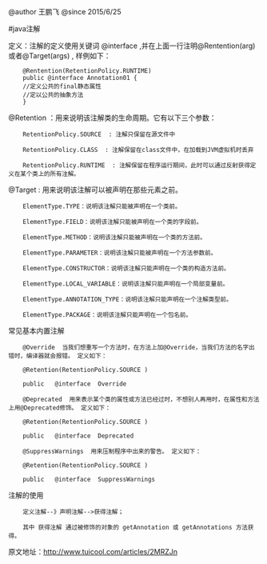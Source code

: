 @author 王鹏飞
@since  2015/6/25

#java注解

定义：注解的定义使用关键词 @interface ,并在上面一行注明@Rentention(arg) 或者@Target(args) , 样例如下：

        @Rentention(RetentionPolicy.RUNTIME)
        public @interface Annotation01 {
        //定义公共的final静态属性
        //定以公共的抽象方法
        }

@Retention ：用来说明该注解类的生命周期。它有以下三个参数：

        RetentionPolicy.SOURCE  : 注解只保留在源文件中

        RetentionPolicy.CLASS  : 注解保留在class文件中，在加载到JVM虚拟机时丢弃

        RetentionPolicy.RUNTIME  : 注解保留在程序运行期间，此时可以通过反射获得定义在某个类上的所有注解。

@Target :  用来说明该注解可以被声明在那些元素之前。

        ElementType.TYPE：说明该注解只能被声明在一个类前。

        ElementType.FIELD：说明该注解只能被声明在一个类的字段前。

        ElementType.METHOD：说明该注解只能被声明在一个类的方法前。

        ElementType.PARAMETER：说明该注解只能被声明在一个方法参数前。

        ElementType.CONSTRUCTOR：说明该注解只能声明在一个类的构造方法前。

        ElementType.LOCAL_VARIABLE：说明该注解只能声明在一个局部变量前。

        ElementType.ANNOTATION_TYPE：说明该注解只能声明在一个注解类型前。

        ElementType.PACKAGE：说明该注解只能声明在一个包名前。
        

常见基本内置注解

        @Override  当我们想重写一个方法时，在方法上加@Override，当我们方法的名字出错时，编译器就会报错。 定义如下：

        @Retention(RetentionPolicy.SOURCE )

        public   @interface  Override

        @Deprecated  用来表示某个类的属性或方法已经过时，不想别人再用时，在属性和方法上用@Deprecated修饰。 定义如下：

        @Retention(RetentionPolicy.SOURCE )

        public   @interface  Deprecated

        @SuppressWarnings  用来压制程序中出来的警告。 定义如下：

        @Retention(RetentionPolicy.SOURCE )

        public   @interface  SuppressWarnings
        

注解的使用

        定义注解--》声明注解-->获得注解；

        其中 获得注解 通过被修饰的对象的 getAnnotation 或 getAnnotations 方法获得。
        
原文地址：http://www.tuicool.com/articles/2MRZJn